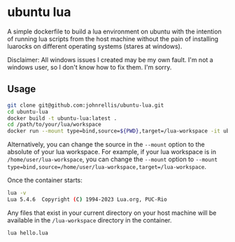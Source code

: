 # ubuntu lua

A simple dockerfile to build a lua environment on ubuntu with the intention of running lua scripts from the host machine without the pain of installing luarocks on different operating systems (stares at windows).

Disclaimer: All windows issues I created may be my own fault. I'm not a windows user, so I don't know how to fix them. I'm sorry.

## Usage

```bash
git clone git@github.com:johnrellis/ubuntu-lua.git
cd ubuntu-lua
docker build -t ubuntu-lua:latest .
cd /path/to/your/lua/workspace
docker run --mount type=bind,source=${PWD},target=/lua-workspace -it ubuntu-lua:latest
```

Alternatively, you can change the source in the `--mount` option to the absolute of your lua workspace. For example, if your lua workspace is in `/home/user/lua-workspace`, you can change the `--mount` option to `--mount type=bind,source=/home/user/lua-workspace,target=/lua-workspace`.

Once the container starts:

```bash
lua -v
Lua 5.4.6  Copyright (C) 1994-2023 Lua.org, PUC-Rio
```

Any files that exist in your current directory on your host machine will be available in the `/lua-workspace` directory in the container.

```bash
lua hello.lua
```